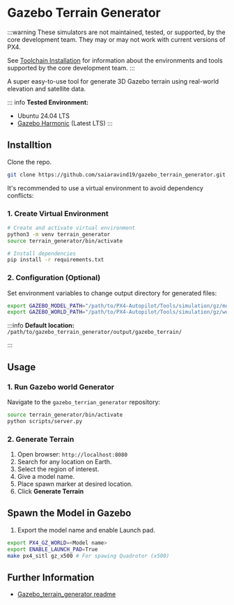 # Gazebo Terrain Generator

:::warning
These simulators are not maintained, tested, or supported, by the core development team.
They may or may not work with current versions of PX4.

See [Toolchain Installation](../dev_setup/dev_env.md) for information about the environments and tools supported by the core development team.
:::

A super easy-to-use tool for generate 3D Gazebo terrain using real-world elevation and satellite data.


<lite-youtube videoid="g09vorj0wf0" title="3D Gazebo terrain Generator"/>


::: info
**Tested Environment:**
- Ubuntu 24.04 LTS
- [Gazebo Harmonic](https://gazebosim.org/docs/harmonic/install_ubuntu/) (Latest LTS)
:::



## Installtion

Clone the repo.
```bash
git clone https://github.com/saiaravind19/gazebo_terrain_generator.git
```

It's recommended to use a virtual environment to avoid dependency conflicts:


### 1. Create Virtual Environment

```bash
# Create and activate virtual environment
python3 -m venv terrain_generator
source terrain_generator/bin/activate

# Install dependencies
pip install -r requirements.txt
```

### 2. Configuration (Optional)

Set environment variables to change output directory for generated files:

```bash
export GAZEBO_MODEL_PATH="/path/to/PX4-Autopilot/Tools/simulation/gz/models"
export GAZEBO_WORLD_PATH="/path/to/PX4-Autopilot/Tools/simulation/gz/worlds"
```
:::info
**Default location:** `/path/to/gazebo_terrain_generator/output/gazebo_terrain/`

:::

## Usage

### 1. Run Gazebo world Generator
Navigate to the `gazebo_terrian_generator` repository:

```bash
source terrain_generator/bin/activate
python scripts/server.py
```
### 2. Generate Terrain

1. Open browser: `http://localhost:8080`
2. Search for any location on Earth.
3. Select the region of interest.
4. Give a model name.
5. Place spawn marker at desired location.
6. Click **Generate Terrain**

## Spawn the Model in Gazebo

1. Export the model name and enable Launch pad.

```bash
export PX4_GZ_WORLD=<Model name>
export ENABLE_LAUNCH_PAD=True
make px4_sitl gz_x500 # For spawing Quadrotor (x500)
```


## Further Information
- [Gazebo_terrain_generator readme](https://github.com/saiaravind19/gazebo_terrain_generator)
